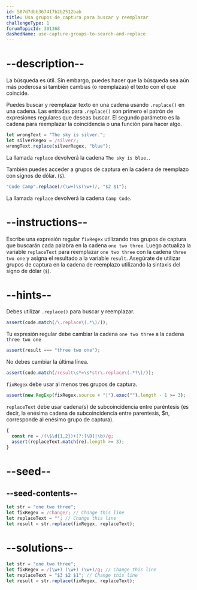 ```yaml
---
id: 587d7dbb367417b2b2512bab
title: Usa grupos de captura para buscar y reemplazar
challengeType: 1
forumTopicId: 301368
dashedName: use-capture-groups-to-search-and-replace
---
```


# --description--

La búsqueda es útil. Sin embargo, puedes hacer que la búsqueda sea aún más poderosa si también cambias (o reemplazas) el texto con el que coincide.

Puedes buscar y reemplazar texto en una cadena usando `.replace()` en una cadena. Las entradas para `.replace()` son primero el patrón de expresiones regulares que deseas buscar. El segundo parámetro es la cadena para reemplazar la coincidencia o una función para hacer algo.

```js
let wrongText = "The sky is silver.";
let silverRegex = /silver/;
wrongText.replace(silverRegex, "blue");
```

La llamada `replace` devolverá la cadena `The sky is blue.`.

También puedes acceder a grupos de captura en la cadena de reemplazo con signos de dólar. (`$`).

```js
"Code Camp".replace(/(\w+)\s(\w+)/, "$2 $1");
```

La llamada `replace` devolverá la cadena `Camp Code`.

# --instructions--

Escribe una expresión regular `fixRegex` utilizando tres grupos de captura que buscarán cada palabra en la cadena `one two three`. Luego actualiza la variable `replaceText` para reemplazar `one two three` con la cadena `three two one` y asigna el resultado a la variable `result`. Asegúrate de utilizar grupos de captura en la cadena de reemplazo utilizando la sintaxis del signo de dólar (`$`).

# --hints--

Debes utilizar `.replace()` para buscar y reemplazar.

```js
assert(code.match(/\.replace\(.*\)/));
```

Tu expresión regular debe cambiar la cadena `one two three` a la cadena `three two one`

```js
assert(result === "three two one");
```

No debes cambiar la última línea.

```js
assert(code.match(/result\s*=\s*str\.replace\(.*?\)/));
```

`fixRegex` debe usar al menos tres grupos de captura.

```js
assert(new RegExp(fixRegex.source + "|").exec("").length - 1 >= 3);
```

`replaceText` debe usar cadena(s) de subcoincidencia entre paréntesis (es decir, la enésima cadena de subcoincidencia entre parentesis, $n, corresponde al enésimo grupo de captura).

```js
{
  const re = /(\$\d{1,2})+(?:[\D]|\b)/g;
  assert(replaceText.match(re).length >= 3);
}
```

# --seed--

## --seed-contents--

```js
let str = "one two three";
let fixRegex = /change/; // Change this line
let replaceText = ""; // Change this line
let result = str.replace(fixRegex, replaceText);
```

# --solutions--

```js
let str = "one two three";
let fixRegex = /(\w+) (\w+) (\w+)/g; // Change this line
let replaceText = "$3 $2 $1"; // Change this line
let result = str.replace(fixRegex, replaceText);
```
